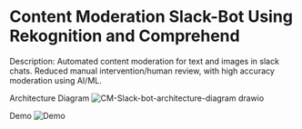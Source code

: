 # Content Moderation Slack-Bot Using Rekognition and Comprehend

Description: Automated content moderation for text and images in slack chats. Reduced manual intervention/human review, with high accuracy moderation using AI/ML.

Architecture Diagram
![CM-Slack-bot-architecture-diagram drawio](https://github.com/user-attachments/assets/88b701f7-84ec-4e44-9f40-3395d7681c43)

Demo
![Demo](https://github.com/user-attachments/assets/0fd0ccec-6d8c-4c0c-98b3-563d60c42c67)

